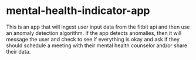 # mental-health-indicator-app
This is an app that will ingest user input data from the fitbit api and then use an anomaly detection algorithm. If the app detects anomalies, then it will message the user and check to see if everything is okay and ask if they should schedule a meeting with their mental health counselor and/or share their data.
